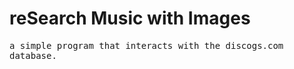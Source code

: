 
<h1>reSearch Music with Images</h1>
<samp>a simple program that interacts with the discogs.com database.</samp>




